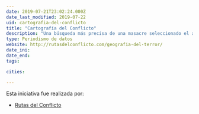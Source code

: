 ```yaml
---
date: 2019-07-21T23:02:24.000Z
date_last_modified: 2019-07-22
uid: cartografia-del-conflicto
title: "Cartografía del Conflicto"
description: "Una búsqueda más precisa de una masacre seleccionado el año, el departamento y el grupo armado responsable durante el marco del conflicto armado en Colombia."
type: Periodismo de datos
website: http://rutasdelconflicto.com/geografia-del-terror/
date_ini: 
date_end: 
tags:

cities: 

---
```


Esta iniciativa fue realizada por:

- [Rutas del Conflicto](/organizaciones/rutas-del-conflicto)
